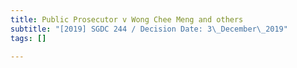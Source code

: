 ```yaml
---
title: Public Prosecutor v Wong Chee Meng and others
subtitle: "[2019] SGDC 244 / Decision Date: 3\_December\_2019"
tags: []

---
```

